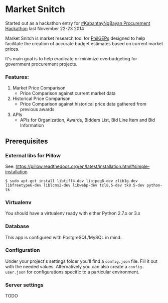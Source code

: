 Market Snitch
============
Started out as a hackathon entry for [#KabantayNgBayan Procurement Hackathon](http://data.gov.ph/news/kabantayngbayan-procurement-hack) last November 22-23 2014

Market Snitch is market research tool for [PhilGEPs](http://philgeps.gov.ph/) designed to help facilitate the creation of accurate budget estimates based on current market prices.

It's main goal is to help eradicate or minimize overbudgeting for government procurement projects.

### Features:
1. Market Price Comparison
   * Price Comparison against current market data
2. Historical Price Comparison
   * Price Comparison against historical price data gathered from previous awards
3. APIs
   * APIs for Organization, Awards, Bidders List, Bid Line Item and Bid Information


## Prerequisites


### External libs for Pillow

See: https://pillow.readthedocs.org/en/latest/installation.html#simple-installation

```
$ sudo apt-get install libtiff4-dev libjpeg8-dev zlib1g-dev libfreetype6-dev liblcms2-dev libwebp-dev tcl8.5-dev tk8.5-dev python-tk
```


### Virtualenv

You should have a virtualenv ready with either Python 2.7.x or 3.x


### Database

This app is configured with PostgreSQL/MySQL in mind.


### Configuration

Under your project's settings folder you'll find a `config.json` file. Fill it out with the needed
values. Alternatively you can also create a `config-user.json` for configurations specific to a
particular environment.


### Server settings

TODO

